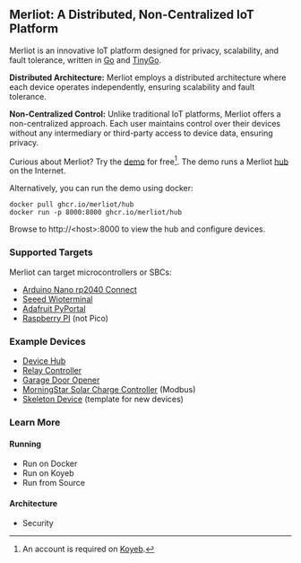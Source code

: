 ## Merliot: A Distributed, Non-Centralized IoT Platform

Merliot is an innovative IoT platform designed for privacy, scalability, and fault tolerance, written in [Go](go.dev) and [TinyGo](tinygo.org).

**Distributed Architecture:** Merliot employs a distributed architecture where each device operates independently, ensuring scalability and fault tolerance.

**Non-Centralized Control:** Unlike traditional IoT platforms, Merliot offers a non-centralized approach. Each user maintains control over their devices without any intermediary or third-party access to device data, ensuring privacy.

Curious about Merliot? Try the [demo](https://www.merliot.io/try-the-demo) for free[^1].  The demo runs a Merliot [hub](https://github.com/merliot/hub) on the Internet.

Alternatively, you can run the demo using docker:

```
docker pull ghcr.io/merliot/hub
docker run -p 8000:8000 ghcr.io/merliot/hub
```

Browse to http://\<host\>:8000 to view the hub and configure devices.

### Supported Targets

Merliot can target microcontrollers or SBCs:

- [Arduino Nano rp2040 Connect](https://store-usa.arduino.cc/products/arduino-nano-rp2040-connect)
- [Seeed Wioterminal](https://www.seeedstudio.com/Wio-Terminal-p-4509.html)
- [Adafruit PyPortal](https://www.adafruit.com/product/4116)
- [Raspberry PI](https://www.raspberrypi.com/) (not Pico)

### Example Devices

- [Device Hub](https://github.com/merliot/hub)
- [Relay Controller](https://github.com/merliot/relays)
- [Garage Door Opener](https://github.com/merliot/garage)
- [MorningStar Solar Charge Controller](https://github.com/merliot/ps30m) (Modbus)
- [Skeleton Device](https://github.com/merliot/skeleton) (template for new devices)

### Learn More

#### Running
- Run on Docker
- Run on Koyeb
- Run from Source

#### Architecture
- Security



[^1]: An account is required on [Koyeb](koyeb.com).
